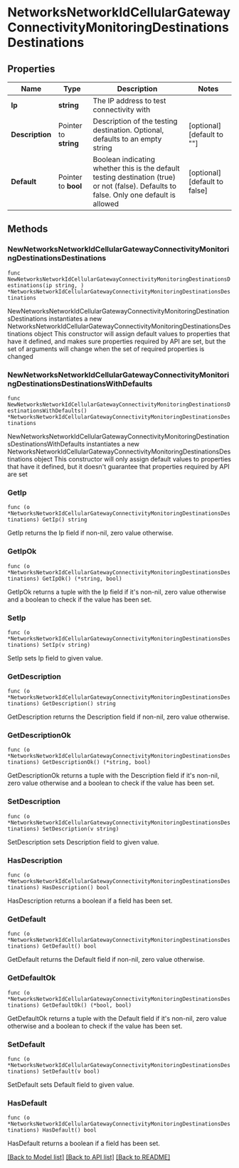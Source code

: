 # NetworksNetworkIdCellularGatewayConnectivityMonitoringDestinationsDestinations

## Properties

Name | Type | Description | Notes
------------ | ------------- | ------------- | -------------
**Ip** | **string** | The IP address to test connectivity with | 
**Description** | Pointer to **string** | Description of the testing destination. Optional, defaults to an empty string | [optional] [default to ""]
**Default** | Pointer to **bool** | Boolean indicating whether this is the default testing destination (true) or not (false). Defaults to false. Only one default is allowed | [optional] [default to false]

## Methods

### NewNetworksNetworkIdCellularGatewayConnectivityMonitoringDestinationsDestinations

`func NewNetworksNetworkIdCellularGatewayConnectivityMonitoringDestinationsDestinations(ip string, ) *NetworksNetworkIdCellularGatewayConnectivityMonitoringDestinationsDestinations`

NewNetworksNetworkIdCellularGatewayConnectivityMonitoringDestinationsDestinations instantiates a new NetworksNetworkIdCellularGatewayConnectivityMonitoringDestinationsDestinations object
This constructor will assign default values to properties that have it defined,
and makes sure properties required by API are set, but the set of arguments
will change when the set of required properties is changed

### NewNetworksNetworkIdCellularGatewayConnectivityMonitoringDestinationsDestinationsWithDefaults

`func NewNetworksNetworkIdCellularGatewayConnectivityMonitoringDestinationsDestinationsWithDefaults() *NetworksNetworkIdCellularGatewayConnectivityMonitoringDestinationsDestinations`

NewNetworksNetworkIdCellularGatewayConnectivityMonitoringDestinationsDestinationsWithDefaults instantiates a new NetworksNetworkIdCellularGatewayConnectivityMonitoringDestinationsDestinations object
This constructor will only assign default values to properties that have it defined,
but it doesn't guarantee that properties required by API are set

### GetIp

`func (o *NetworksNetworkIdCellularGatewayConnectivityMonitoringDestinationsDestinations) GetIp() string`

GetIp returns the Ip field if non-nil, zero value otherwise.

### GetIpOk

`func (o *NetworksNetworkIdCellularGatewayConnectivityMonitoringDestinationsDestinations) GetIpOk() (*string, bool)`

GetIpOk returns a tuple with the Ip field if it's non-nil, zero value otherwise
and a boolean to check if the value has been set.

### SetIp

`func (o *NetworksNetworkIdCellularGatewayConnectivityMonitoringDestinationsDestinations) SetIp(v string)`

SetIp sets Ip field to given value.


### GetDescription

`func (o *NetworksNetworkIdCellularGatewayConnectivityMonitoringDestinationsDestinations) GetDescription() string`

GetDescription returns the Description field if non-nil, zero value otherwise.

### GetDescriptionOk

`func (o *NetworksNetworkIdCellularGatewayConnectivityMonitoringDestinationsDestinations) GetDescriptionOk() (*string, bool)`

GetDescriptionOk returns a tuple with the Description field if it's non-nil, zero value otherwise
and a boolean to check if the value has been set.

### SetDescription

`func (o *NetworksNetworkIdCellularGatewayConnectivityMonitoringDestinationsDestinations) SetDescription(v string)`

SetDescription sets Description field to given value.

### HasDescription

`func (o *NetworksNetworkIdCellularGatewayConnectivityMonitoringDestinationsDestinations) HasDescription() bool`

HasDescription returns a boolean if a field has been set.

### GetDefault

`func (o *NetworksNetworkIdCellularGatewayConnectivityMonitoringDestinationsDestinations) GetDefault() bool`

GetDefault returns the Default field if non-nil, zero value otherwise.

### GetDefaultOk

`func (o *NetworksNetworkIdCellularGatewayConnectivityMonitoringDestinationsDestinations) GetDefaultOk() (*bool, bool)`

GetDefaultOk returns a tuple with the Default field if it's non-nil, zero value otherwise
and a boolean to check if the value has been set.

### SetDefault

`func (o *NetworksNetworkIdCellularGatewayConnectivityMonitoringDestinationsDestinations) SetDefault(v bool)`

SetDefault sets Default field to given value.

### HasDefault

`func (o *NetworksNetworkIdCellularGatewayConnectivityMonitoringDestinationsDestinations) HasDefault() bool`

HasDefault returns a boolean if a field has been set.


[[Back to Model list]](../README.md#documentation-for-models) [[Back to API list]](../README.md#documentation-for-api-endpoints) [[Back to README]](../README.md)


